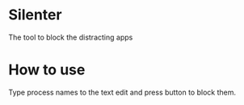 # Silenter
The tool to block the distracting apps

# How to use

Type process names to the text edit and press button to block them.
